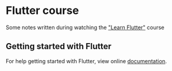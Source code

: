 # Flutter course

Some notes written during watching the ["Learn Flutter"](https://www.udemy.com/learn-flutter-dart-to-build-ios-android-apps/) course

## Getting started with Flutter

For help getting started with Flutter, view online
[documentation](https://flutter.io/).
